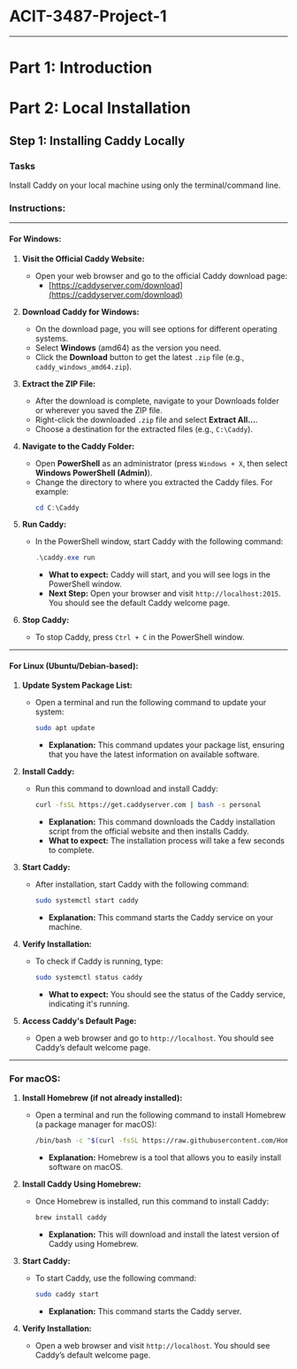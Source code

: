 # ACIT-3487-Project-1
---
# Part 1: Introduction

# Part 2: Local Installation
## Step 1: Installing Caddy Locally

### Tasks
Install Caddy on your local machine using only the terminal/command line.
### Instructions:
---
#### For Windows:
1. **Visit the Official Caddy Website:**
   - Open your web browser and go to the official Caddy download page:
     - [https://caddyserver.com/download](https://caddyserver.com/download)

2. **Download Caddy for Windows:**
   - On the download page, you will see options for different operating systems.
   - Select **Windows** (amd64) as the version you need.
   - Click the **Download** button to get the latest `.zip` file (e.g., `caddy_windows_amd64.zip`).

3. **Extract the ZIP File:**
   - After the download is complete, navigate to your Downloads folder or wherever you saved the ZIP file.
   - Right-click the downloaded `.zip` file and select **Extract All...**.
   - Choose a destination for the extracted files (e.g., `C:\Caddy`).

4. **Navigate to the Caddy Folder:**
   - Open **PowerShell** as an administrator (press `Windows + X`, then select **Windows PowerShell (Admin)**).
   - Change the directory to where you extracted the Caddy files. For example:
     ```powershell
     cd C:\Caddy
     ```

5. **Run Caddy:**
   - In the PowerShell window, start Caddy with the following command:
     ```powershell
     .\caddy.exe run
     ```
     - **What to expect:** Caddy will start, and you will see logs in the PowerShell window.
     - **Next Step:** Open your browser and visit `http://localhost:2015`. You should see the default Caddy welcome page.

6. **Stop Caddy:**
   - To stop Caddy, press `Ctrl + C` in the PowerShell window.
--- 
#### For Linux (Ubuntu/Debian-based):
1. **Update System Package List:**
   - Open a terminal and run the following command to update your system:
     ```bash
     sudo apt update
     ```
     - **Explanation:** This command updates your package list, ensuring that you have the latest information on available software.

2. **Install Caddy:**
   - Run this command to download and install Caddy:
     ```bash
     curl -fsSL https://get.caddyserver.com | bash -s personal
     ```
     - **Explanation:** This command downloads the Caddy installation script from the official website and then installs Caddy.
     - **What to expect:** The installation process will take a few seconds to complete.
3. **Start Caddy:**
   - After installation, start Caddy with the following command:
     ```bash
     sudo systemctl start caddy
     ```
     - **Explanation:** This command starts the Caddy service on your machine.
4. **Verify Installation:**
   - To check if Caddy is running, type:
     ```bash
     sudo systemctl status caddy
     ```
     - **What to expect:** You should see the status of the Caddy service, indicating it's running.

5. **Access Caddy's Default Page:**
   - Open a web browser and go to `http://localhost`. You should see Caddy’s default welcome page.
---
### For macOS:
1. **Install Homebrew (if not already installed):**
   - Open a terminal and run the following command to install Homebrew (a package manager for macOS):
     ```bash
     /bin/bash -c "$(curl -fsSL https://raw.githubusercontent.com/Homebrew/install/HEAD/install.sh)"
     ```
     - **Explanation:** Homebrew is a tool that allows you to easily install software on macOS.

2. **Install Caddy Using Homebrew:**
   - Once Homebrew is installed, run this command to install Caddy:
     ```bash
     brew install caddy
     ```
     - **Explanation:** This will download and install the latest version of Caddy using Homebrew.

3. **Start Caddy:**
   - To start Caddy, use the following command:
     ```bash
     sudo caddy start
     ```
     - **Explanation:** This command starts the Caddy server.

4. **Verify Installation:**
   - Open a web browser and visit `http://localhost`. You should see Caddy’s default welcome page.

